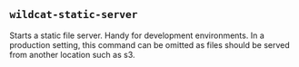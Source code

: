 ## `wildcat-static-server`
Starts a static file server. Handy for development environments. In a production setting, this command can be omitted as files should be served from another location such as s3.
